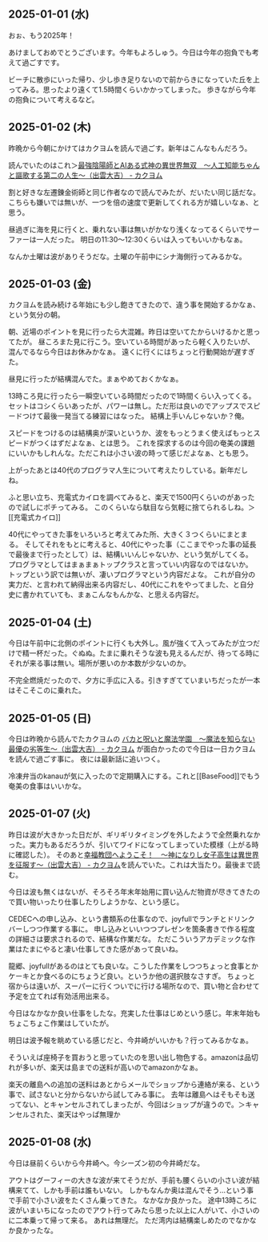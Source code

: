 ## 2025-01-01 (水)

おぉ、もう2025年！

あけましておめでとうございます。今年もよろしゅう。今日は今年の抱負でも考えて過ごすです。

ビーチに散歩にいった帰り、少し歩き足りないので前からきになっていた丘を上ってみる。思ったより遠くて1.5時間くらいかかってしまった。
歩きながら今年の抱負について考えるなど。

## 2025-01-02 (木)

昨晩から今朝にかけてはカクヨムを読んで過ごす。新年はこんなもんだろう。

読んでいたのはこれ＞[最強陰陽師とAIある式神の異世界無双　〜人工知能ちゃんと謳歌する第二の人生〜（出雲大吉） - カクヨム](https://kakuyomu.jp/works/16817330664849616936)

割と好きな左遷錬金術師と同じ作者なので読んでみたが、だいたい同じ話だな。こちらも嫌いでは無いが、一つを倍の速度で更新してくれる方が嬉しいなぁ、と思う。

昼過ぎに海を見に行くと、乗れない事は無いがかなり浅くなってるくらいでサーファーは一人だった。
明日の11:30〜12:30くらいは入ってもいいかもなぁ。

なんか土曜は波がありそうだな。土曜の午前中にシナ海側行ってみるかな。

## 2025-01-03 (金)

カクヨムを読み続ける年始にも少し飽きてきたので、違う事を開始するかなぁ、という気分の朝。

朝、近場のポイントを見に行ったら大混雑。昨日は空いてたからいけるかと思ってたが。
昼ころまた見に行こう。空いている時間があったら軽く入りたいが、混んでるなら今日はお休みかなぁ。
遠くに行くにはちょっと行動開始が遅すぎた。

昼見に行ったが結構混んでた。まぁやめておくかなぁ。

13時ころ見に行ったら一瞬空いている時間だったので1時間くらい入ってくる。
セットはコシくらいあったが、パワーは無し。ただ形は良いのでアップスでスピードつけて最後一発当てる練習にはなった。
結構上手いんじゃないか？俺。

スピードをつけるのは結構奥が深いというか、波をもっとうまく使えばもっとスピードがつくはずだよなぁ、とは思う。
これを探求するのは今回の奄美の課題にいいかもしれんな。ただこれは小さい波の時って感じだよなぁ、とも思う。

上がったあとは40代のプログラマ人生について考えたりしている。新年だしね。

ふと思い立ち、充電式カイロを調べてみると、楽天で1500円くらいのがあったので試しにポチってみる。
このくらいなら駄目なら気軽に捨てられるしね。＞[[充電式カイロ]]

40代にやってきた事をいろいろと考えてみた所、大きく３つくらいにまとまる。
そしてそれをもとに考えると、40代にやった事（ここまでやった事の延長で最後まで行ったとして）は、結構いいんじゃないか、という気がしてくる。
プログラマとしてはまぁまぁトップクラスと言っていい内容なのではないか。
トップという訳では無いが、凄いプログラマという内容だよな。
これが自分の実力だ、と言われて納得出来る内容だし、40代にこれをやってました、と自分史に書かれていても、まぁこんなもんかな、と思える内容だ。

## 2025-01-04 (土)

今日は午前中に北側のポイントに行くも大外し。風が強くて入ってみたが立つだけで精一杯だった。ぐぬぬ。たまに乗れそうな波も見えるんだが、待ってる時にそれが来る事は無い。場所が悪いのか本数が少ないのか。

不完全燃焼だったので、夕方に手広に入る。引きすぎてていまいちだったが一本はそこそこのに乗れた。

## 2025-01-05 (日)

今日は昨晩から読んでたカクヨムの [バカと呪いと魔法学園　～魔法を知らない最優の劣等生～（出雲大吉） - カクヨム](https://kakuyomu.jp/works/16818093075798434907) が面白かったので今日は一日カクヨムを読んで過ごす事に。
夜には最新話に追いつく。

冷凍弁当のkanauが気に入ったので定期購入にする。これと[[BaseFood]]でもう奄美の食事はいいかな。

## 2025-01-07 (火)

昨日は波が大きかった日だが、ギリギリタイミングを外したようで全然乗れなかった。実力もあるだろうが、引いてワイドになってしまっていた模様（上がる時に確認した）。
そのあと[幸福教団へようこそ！　～神になりし女子高生は異世界を征服す～（出雲大吉） - カクヨム](https://kakuyomu.jp/works/16817330647599692414)を読んでいた。これは大当たり。最後まで読む。

今日は波も無くはないが、そろそろ年末年始用に買い込んだ物資が尽きてきたので買い物いったり仕事したりしようかな、という感じ。

CEDECへの申し込み、という書類系の仕事なので、joyfullでランチとドリンクバーしつつ作業する事に。
申し込みといいつつプレゼンを箇条書きで作る程度の詳細さは要求されるので、結構な作業だな。
ただこういうアカデミックな作業はたまにやると凄い仕事してきた感があって良いね。

龍郷、joyfullがあるのはとても良いな。こうした作業をしつつちょっと食事とかケーキとか食べるのにちょうど良い。というか他の選択肢なさすぎ。
ちょっと宿からは遠いが、スーパーに行くついでに行ける場所なので、買い物と合わせて予定を立てれば有効活用出来る。

今日はなかなか良い仕事をしたな。充実した仕事はじめという感じ。年末年始もちょこちょこ作業はしていたが。

明日は波予報を眺めている感じだと、今井崎がいいかも？行ってみるかなぁ。

そういえば座椅子を買おうと思っていたのを思い出し物色する。amazonは品切れが多いが、楽天は島までの送料が高いのでamazonかなぁ。

楽天の離島への追加の送料はあとからメールでショップから連絡が来る、という事で、試さないと分からないから試してみる事に。
去年は離島へはそもそも送ってない、とキャンセルされてしまったが、今回はショップが違うので。＞キャンセルされた、楽天はやっぱ無理か

## 2025-01-08 (水)

今日は昼前くらいから今井崎へ。今シーズン初の今井崎だな。

アウトはグーフィーの大きな波が来てそうだが、手前も腰くらいの小さい波が結構来てて、しかも手前は誰もいない。
しかもなんか奥は混んでそう…という事で手前で小さい波をたくさん乗ってきた。
なかなか良かった。
途中13時ころに波がいまいちになったのでアウト行ってみたら思った以上に人がいて、小さいのに二本乗って帰って来る。
あれは無理だ。
ただ湾内は結構楽しめたのでなかなか良かったな。